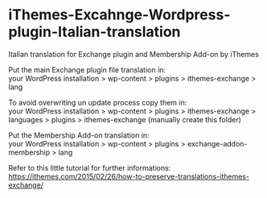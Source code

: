 # iThemes-Excahnge-Wordpress-plugin-Italian-translation
Italian translation for Exchange plugin and Membership Add-on by iThemes

Put the main Exchange plugin file translation in:<br/>
your WordPress installation > wp-content > plugins > ithemes-exchange > lang

To avoid overwriting un update process copy them in:<br/>
your WordPress installation > wp-content > plugins > ithemes-exchange > languages > plugins > ithemes-exchange (manually create this folder)

Put the Membership Add-on translation in:<br/>
your WordPress installation > wp-content > plugins > exchange-addon-membership > lang

Refer to this little tutorial for further informations:<br/>
https://ithemes.com/2015/02/26/how-to-preserve-translations-ithemes-exchange/

